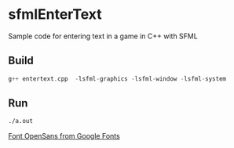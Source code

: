 # sfmlEnterText
Sample code for entering text in a game in C++ with SFML
## Build

```c++
g++ entertext.cpp  -lsfml-graphics -lsfml-window -lsfml-system
```

## Run
```bash
./a.out
```


[Font OpenSans from Google Fonts](https://fonts.google.com/specimen/Open+Sans)
